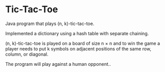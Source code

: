 Tic-Tac-Toe
=================

Java program that plays (n, k)-tic-tac-toe. 

Implemented a dictionary using a hash table with separate chaining.

(n, k)-tic-tac-toe is played on a board of size n × n and to win the game a player needs to put k symbols on adjacent positions of the same row, column, or diagonal. 

The program will play against a human opponent..

